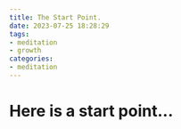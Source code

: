 ```yaml
---
title: The Start Point.
date: 2023-07-25 18:28:29
tags: 
- meditation
- growth
categories: 
- meditation
---
```


# Here is a start point...

